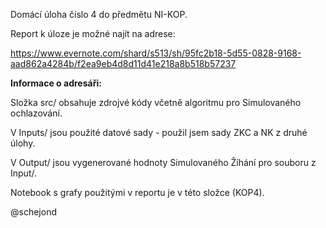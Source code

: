 Domácí úloha číslo 4 do předmětu NI-KOP.


Report k úloze je možné najít na adrese:


https://www.evernote.com/shard/s513/sh/95fc2b18-5d55-0828-9168-aad862a4284b/f2ea9eb4d8d11d41e218a8b518b57237


**Informace o adresáři:**

Složka src/ obsahuje zdrojvé kódy včetně algoritmu pro Simulovaného ochlazování.

V Inputs/ jsou použité datové sady - použil jsem sady ZKC a NK z druhé úlohy.

V Output/ jsou vygenerované hodnoty Simulovaného Žíhání pro souboru z Input/.

Notebook s grafy použitými v reportu je v této složce (KOP4).


@schejond
